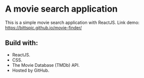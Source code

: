 # A movie search application
This is a simple movie search application with ReactJS.
Link demo: https://bittspic.github.io/movie-finder/
## Build with:
- ReactJS.
- CSS.
- The Movie Database (TMDb) API.
- Hosted by GitHub.
